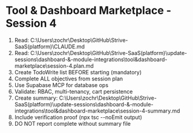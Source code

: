 # Tool & Dashboard Marketplace - Session 4

1. Read: C:\Users\zochr\Desktop\GitHub\Strive-SaaS\(platform)\CLAUDE.md
2. Read: C:\Users\zochr\Desktop\GitHub\Strive-SaaS\(platform)\update-sessions\dashboard-&-module-integrations\tool&dashboard-marketplace\session-4.plan.md
3. Create TodoWrite list BEFORE starting (mandatory)
4. Complete ALL objectives from session plan
5. Use Supabase MCP for database ops
6. Validate: RBAC, multi-tenancy, cart persistence
7. Create summary: C:\Users\zochr\Desktop\GitHub\Strive-SaaS\(platform)\update-sessions\dashboard-&-module-integrations\tool&dashboard-marketplace\session-4-summary.md
8. Include verification proof (npx tsc --noEmit output)
9. DO NOT report complete without summary file